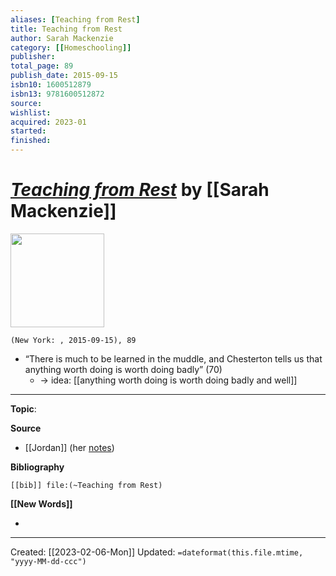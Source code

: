 ```yaml
---
aliases: [Teaching from Rest]
title: Teaching from Rest
author: Sarah Mackenzie
category: [[Homeschooling]]
publisher: 
total_page: 89
publish_date: 2015-09-15
isbn10: 1600512879
isbn13: 9781600512872
source: 
wishlist: 
acquired: 2023-01
started: 
finished: 
---
```

# *[Teaching from Rest]()* by [[Sarah Mackenzie]]

<img src="http://books.google.com/books/content?id=Yn2WjgEACAAJ&printsec=frontcover&img=1&zoom=1&source=gbs_api" width=150>

`(New York: , 2015-09-15), 89`

- “There is much to be learned in the muddle, and Chesterton tells us that anything worth doing is worth doing badly” (70)
	- → idea: [[anything worth doing is worth doing badly and well]]

--- 
**Topic**: 

**Source**
- [[Jordan]] (her [notes](https://docs.google.com/document/d/1SI9npiDv-8kQaOQjp86sWXTxJa5TAbluYQCzkYaJtU0/edit))

**Bibliography**

```query
[[bib]] file:(~Teaching from Rest)
```
 

**[[New Words]]**

- 

---
Created: [[2023-02-06-Mon]]
Updated: `=dateformat(this.file.mtime, "yyyy-MM-dd-ccc")`